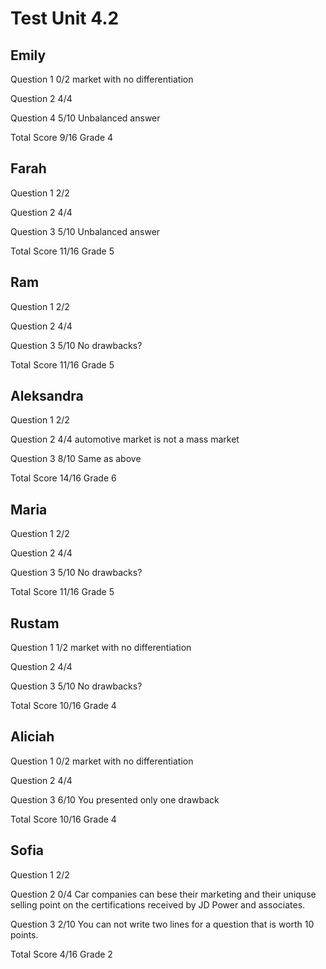 # Test Unit 4.2

## Emily

Question 1      0/2
                market with no differentiation

Question 2      4/4

Question 4      5/10
                Unbalanced answer

Total Score     9/16 Grade 4

## Farah

Question 1      2/2

Question 2      4/4

Question 3      5/10
                Unbalanced answer
      
Total Score     11/16 Grade 5

## Ram

Question 1      2/2

Question 2      4/4

Question 3      5/10
                No drawbacks?

Total Score     11/16 Grade 5

## Aleksandra

Question 1      2/2

Question 2      4/4
                automotive market is not a mass market

Question 3      8/10
                Same as above

Total Score     14/16 Grade 6

## Maria

Question 1      2/2

Question 2      4/4

Question 3      5/10
                No drawbacks?

Total Score     11/16 Grade 5

## Rustam

Question 1      1/2
                market with no differentiation

Question 2      4/4

Question 3      5/10
                No drawbacks?

Total Score     10/16 Grade 4

## Aliciah

Question 1      0/2
                market with no differentiation

Question 2      4/4

Question 3      6/10
                You presented only one drawback

Total Score     10/16 Grade 4

## Sofia 
Question 1      2/2

Question 2      0/4
                Car companies can bese their marketing and their uniquse selling point
                on the certifications received by JD Power and associates.

Question 3      2/10
                You can not write two lines for a question that is worth 10 points.

Total Score     4/16 Grade 2
                
